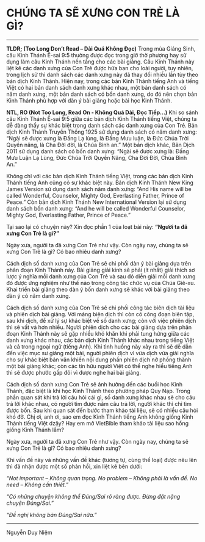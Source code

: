 # CHÚNG TA SẼ XƯNG CON TRẺ LÀ GÌ?
---

**TLDR; (Too Long Don’t Read – Dài Quá Không Đọc)**
Trong mùa Giáng Sinh, câu Kinh Thánh Ê-sai 9:5 thường được đọc trong giờ thờ phượng hay sử dụng làm câu Kinh Thánh nền tảng cho các bài giảng. Câu Kinh Thánh này liệt kê các danh xưng của Con Trẻ được hứa ban cho loài người, tuy nhiên, trong lịch sử thì danh sách các danh xưng này đã thay đổi nhiều lần tùy theo bản dịch Kinh Thánh. Hiện nay, trong các bản Kinh Thánh tiếng Anh và tiếng Việt có hai bản danh sách danh xưng khác nhau, một bản danh sách có năm danh xưng, một bản danh sách có bốn danh xưng, do đó nên chọn bản Kinh Thánh phù hợp với dàn ý bài giảng hoặc bài học Kinh Thánh.

**NTL, RO (Not Too Long, Read On - Không Quá Dài, Đọc Tiếp...)**
Khi so sánh câu Kinh Thánh Ê-sai 9:5 giữa các bản dịch Kinh Thánh tiếng Việt, chúng ta dễ dàng thấy sự khác biệt trong danh sách các danh xưng của Con Trẻ. Bản dịch Kinh Thánh Truyền Thống 1925 sử dụng danh sách có năm danh xưng: “Ngài sẽ được xưng là Đấng Lạ lùng, là Đấng Mưu luận, là Đức Chúa Trời Quyền năng, là Cha Đời đời, là Chúa Bình an.” Một bản dịch khác, Bản Dịch 2011 sử dụng danh sách có bốn danh xưng: “Ngài sẽ được xưng là: Ðấng Mưu Luận Lạ Lùng, Ðức Chúa Trời Quyền Năng, Cha Ðời Ðời, Chúa Bình An.”

Không chỉ với các bản dịch Kinh Thánh tiếng Việt, trong các bản dịch Kinh Thánh tiếng Anh cũng có sự khác biệt này. Bản dịch Kinh Thánh New King James Version sử dụng danh sách năm danh xưng: “And His name will be called Wonderful, Counselor, Mighty God, Everlasting Father, Prince of Peace.” Còn bản dịch Kinh Thánh New International Version lại sử dụng danh sách bốn danh xưng: “And he will be called Wonderful Counselor, Mighty God, Everlasting Father, Prince of Peace.”

Tại sao lại có chuyện này? Xin đọc phần 1 của loạt bài này: **“Người ta đã xưng Con Trẻ là gì?”**

Ngày xưa, người ta đã xưng Con Trẻ như vậy. Còn ngày nay, chúng ta sẽ xưng Con Trẻ là gì? Có bao nhiêu danh xưng? 

Cách dịch số danh xưng của Con Trẻ sẽ chi phối dàn ý bài giảng dựa trên phân đoạn Kinh Thánh này. Bài giảng giải kinh sẽ phải (ít nhất) giải thích sơ lược ý nghĩa mỗi danh xưng của Con Trẻ và sau đó diễn giải mỗi danh xưng đó được ứng nghiệm như thế nào trong công tác chức vụ của Chúa Giê-xu. Khai triển bài giảng theo dàn ý bốn danh xưng sẽ khác với bài giảng theo dàn ý có năm danh xưng.

Cách dịch số danh xưng của Con Trẻ sẽ chi phối công tác biên dịch tài liệu và phiên dịch bài giảng. Với mảng biên dịch thì còn có công đoạn biên tập, sau khi dịch, để xử lý sự khác biệt về số danh xưng; còn với việc phiên dịch thì sẽ vất vả hơn nhiều. Người phiên dịch cho các bài giảng dựa trên phân đoạn Kinh Thánh này sẽ gặp nhiều khó khăn khi phải tung hứng giữa các danh xưng khác nhau, các bản dịch Kinh Thánh khác nhau trong tiếng Việt và cả trong ngoại ngữ (tiếng Anh). Khi tình huống này xảy ra thì sẽ dễ dẫn đến việc mục sư giảng một bài, người phiên dịch vì vừa dịch vừa giải nghĩa cho sự khác biệt bản văn khiến nội dung phần phiên dịch nở phồng thành một bài giảng khác; còn các tín hữu người Việt có thể nghe hiểu tiếng Anh thì sẽ được phước gấp đôi vì được nghe hai bài giảng.

Cách dịch số danh xưng Con Trẻ sẽ ảnh hưởng đến các buổi học Kinh Thánh, đặc biệt là khi học Kinh Thánh theo phương pháp Quy Nạp. Trong phần quan sát khi trả lời câu hỏi cái gì, số danh xưng khác nhau sẽ cho câu trả lời khác nhau, có người tìm được năm câu trả lời, người khác thì chỉ tìm được bốn. Sau khi quan sát đến bước tham khảo tài liệu, sẽ có nhiều câu hỏi khó đỡ. Chị ơi, anh ơi, sao em đọc Kinh Thánh tiếng Anh không giống Kinh Thánh tiếng Việt dzậy? Hay em mở VietBible tham khảo tài liệu sao hổng giống Kinh Thánh lắm?

Ngày xưa, người ta đã xưng Con Trẻ như vậy. Còn ngày nay, chúng ta sẽ xưng Con Trẻ là gì? Có bao nhiêu danh xưng? 

Khi vấn đề này và những vấn đề khác (tương tự, cùng thể loại) được nêu lên thì đã nhận được một số phản hồi, xin liệt kê bên dưới:

*“Not important – Không quan trọng. No problem – Không phải là vấn đề. No need – Không cần thiết.”* 

*“Có những chuyện không thể Đúng/Sai rõ ràng được. Đừng đặt nặng chuyện Đúng/Sai.”*

*“Đề nghị không bàn Đúng/Sai nữa.”*

---

Nguyễn Duy Niệm
